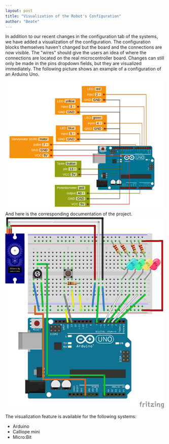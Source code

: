 ```yaml
---
layout: post
title: "Visualization of the Robot's Configuration"
author: "Beate"
---
```

In addition to our recent changes in the configuration tab of the systems, we have added a visualization of the configuration. The configuration blocks themselves haven't changed but the board and the connections are now visible. The "wires" should give the users an idea of where the connections are located on the real microcontroller board. Changes can still only be made in the pins dropdown fields, but they are visualized immediately. The following picture shows an example of a configuration of an Arduino Uno.

<img src="/assets/Conf2.png" width="500">
And here is the corresponding documentation of the project.
<img src="/assets/Conf_1.png" width="500">

The visualization feature is available for the following systems:
* Arduino
* Calliope mini
* Micro:Bit
